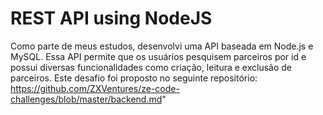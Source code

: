 # REST API using NodeJS
Como parte de meus estudos, desenvolvi uma API baseada em Node.js e MySQL. Essa API permite que os usuários pesquisem parceiros por id e possui diversas funcionalidades como criação, leitura e exclusão de parceiros.
Este desafio foi proposto no seguinte repositório: https://github.com/ZXVentures/ze-code-challenges/blob/master/backend.md"
 
